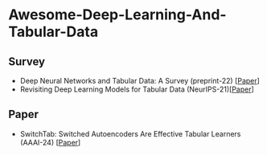 # Awesome-Deep-Learning-And-Tabular-Data

## Survey
* Deep Neural Networks and Tabular Data: A Survey (preprint-22) [[Paper](https://arxiv.org/abs/2110.01889)]
* Revisiting Deep Learning Models for Tabular Data (NeurIPS-21)[[Paper](https://arxiv.org/pdf/2106.11959)]

## Paper
* SwitchTab: Switched Autoencoders Are Effective Tabular Learners (AAAI-24) [[Paper](https://arxiv.org/abs/2401.02013)]
